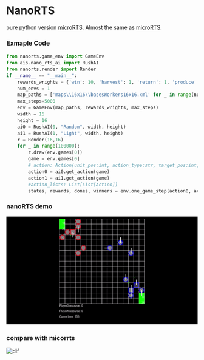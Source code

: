 # NanoRTS
pure python version [microRTS](https://github.com/Farama-Foundation/MicroRTS.git). Almost the same as [microRTS](https://github.com/Farama-Foundation/MicroRTS.git).
### Exmaple Code
```python
from nanorts.game_env import GameEnv
from ais.nano_rts_ai import RushAI
from nanorts.render import Render
if __name__ == "__main__":
    rewards_wrights = {'win': 10, 'harvest': 1, 'return': 1, 'produce': 1, 'attack': 1}
    num_envs = 1
    map_paths = ['maps\\16x16\\basesWorkers16x16.xml' for _ in range(num_envs)]
    max_steps=5000
    env = GameEnv(map_paths, rewards_wrights, max_steps)
    width = 16
    height = 16
    ai0 = RushAI(0, "Random", width, height)
    ai1 = RushAI(1, "Light", width, height)
    r = Render(16,16)
    for _ in range(100000):
        r.draw(env.games[0])
        game = env.games[0]
        # action: Action(unit_pos:int, action_type:str, target_pos:int, produced_unit_type:UnitType=None)
        action0 = ai0.get_action(game)
        action1 = ai1.get_action(game)
        #action_lists: List[List[Action]]
        states, rewards, dones, winners = env.one_game_step(action0, action1)
```
### nanoRTS demo
![demo](nano_rts_demo.gif)

### compare with micorrts
![dif](dif_with_microrts.gif)



